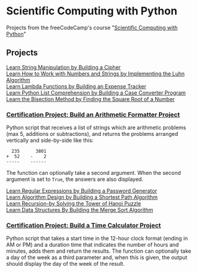 # Scientific Computing with Python
Projects from the freeCodeCamp's course "[Scientific Computing with Python](https://www.freecodecamp.org/learn/scientific-computing-with-python/)"

## Projects
[Learn String Manipulation by Building a Cipher](https://github.com/giuseppedebiase/Scientific_Computing_with_Python/blob/main/Projects/1_vigenere.py)  
[Learn How to Work with Numbers and Strings by Implementing the Luhn Algorithm](https://github.com/giuseppedebiase/Scientific_Computing_with_Python/blob/main/Projects/2_luhn.py)  
[Learn Lambda Functions by Building an Expense Tracker](https://github.com/giuseppedebiase/Scientific_Computing_with_Python/blob/main/Projects/3_expense_tracker.py)  
[Learn Python List Comprehension by Building a Case Converter Program](https://github.com/giuseppedebiase/Scientific_Computing_with_Python/blob/main/Projects/4_case_converter.py)  
[Learn the Bisection Method by Finding the Square Root of a Number](https://github.com/giuseppedebiase/Scientific_Computing_with_Python/blob/main/Projects/5_square_root.py)

### [Certification Project: Build an Arithmetic Formatter Project](https://github.com/giuseppedebiase/Scientific_Computing_with_Python/blob/main/Projects/6_cert_arithmetic_formatter.py)
Python script that receives a list of strings which are arithmetic problems (max 5, additions or subtractions), and returns the problems arranged vertically and side-by-side like this:
```
  235      3801
+  52    -    2
-----    ------
```
The function can optionally take a second argument. When the second argument is set to `True`, the answers are also displayed.

[Learn Regular Expressions by Building a Password Generator](https://github.com/giuseppedebiase/Scientific_Computing_with_Python/blob/main/Projects/7_password_generator.py)  
[Learn Algorithm Design by Building a Shortest Path Algorithm](https://github.com/giuseppedebiase/Scientific_Computing_with_Python/blob/main/Projects/8_shortest_path.py)  
[Learn Recursion-by Solving the Tower of Hanoi Puzzle](https://github.com/giuseppedebiase/Scientific_Computing_with_Python/blob/main/Projects/9_recursive_hanoi.py)  
[Learn Data Structures By Building the Merge Sort Algorithm](https://github.com/giuseppedebiase/Scientific_Computing_with_Python/blob/main/Projects/10_merge_sort.py)  

### [Certification Project: Build a Time Calculator Project](https://github.com/giuseppedebiase/Scientific_Computing_with_Python/blob/main/Projects/11_cert_time_calculator.py)  
Python script that takes a start time in the 12-hour clock format (ending in AM or PM) and a duration time that indicates the number of hours and minutes,
adds them and return the results. The function can optionally take a day of the week as a third parameter and, when this is given, the output should display
the day of the week of the result.

